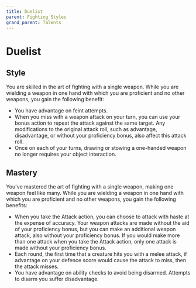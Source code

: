 ```yaml
---
title: Duelist
parent: Fighting Styles
grand_parent: Talents
---
```


# Duelist

## Style
You are skilled in the art of fighting with a single weapon. While you are wielding a weapon in one hand with which you are proficient and no other weapons, you gain the following benefit:
- You have advantage on feint attempts.
- When you miss with a weapon attack on your turn, you can use your bonus action to repeat the attack against the same target. Any modifications to the original attack roll, such as advantage, disadvantage, or without your proficiency bonus, also affect this attack roll.
- Once on each of your turns, drawing or stowing a one-handed weapon no longer requires your object interaction.

## Mastery
You've mastered the art of fighting with a single weapon, making one weapon feel like many. While you are wielding a weapon in one hand with which you are proficient and no other weapons, you gain the following benefits:
- When you take the Attack action, you can choose to attack with haste at the expense of accuracy. Your weapon attacks are made without the aid of your proficiency bonus, but you can make an additional weapon attack, also without your proficiency bonus. If you would make more than one attack when you take the Attack action, only one attack is made without your proficiency bonus.
- Each round, the first time that a creature hits you with a melee attack, if advantage on your defence score would cause the attack to miss, then the attack misses.
- You have advantage on ability checks to avoid being disarmed. Attempts to disarm you suffer disadvantage.
